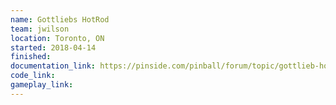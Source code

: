 ```yaml
---
name: Gottliebs HotRod
team: jwilson
location: Toronto, ON
started: 2018-04-14
finished:
documentation_link: https://pinside.com/pinball/forum/topic/gottlieb-hot-rod-a-tribute-to-classic-em-pinball
code_link:
gameplay_link:
---
```

